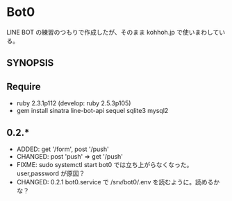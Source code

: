 # Bot0

LINE BOT の練習のつもりで作成したが、そのまま kohhoh.jp で使いまわしている。

## SYNOPSIS

## Require

* ruby 2.3.1p112 (develop: ruby 2.5.3p105)
* gem install sinatra line-bot-api sequel sqlite3 mysql2

## 0.2.*

* ADDED: get '/form', post '/push'
* CHANGED: post 'push' => get '/push'
* FIXME: sudo systemctl start bot0 では立ち上がらなくなった。user,password が原因？
* CHANGED: 0.2.1 bot0.service で /srv/bot0/.env を読むように。読めるかな？
